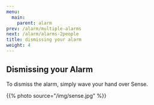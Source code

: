 ```yaml
---
menu:
  main:
    parent: alarm
prev: /alarm/multiple-alarms
next: /alarm/alarms-2people
title: dismissing your alarm
weight: 4
---
```


## Dismissing your Alarm


To dismiss the alarm, simply wave your hand over Sense.

{{% photo source="/img/sense.jpg" %}}

